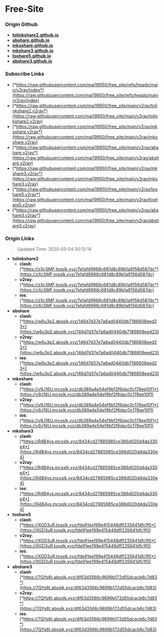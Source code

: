 # Free-Site

### Origin Github

- [**tolinkshare2.github.io**](https://github.com/tolinkshare2/tolinkshare2.github.io)
- [**abshare.github.io**](https://github.com/abshare/abshare.github.io)
- [**mksshare.github.io**](https://github.com/mksshare/mksshare.github.io)
- [**mkshare3.github.io**](https://github.com/mkshare3/mkshare3.github.io)
- [**toshare5.github.io**](https://github.com/toshare5/toshare5.github.io)
- [**abshare3.github.io**](https://github.com/abshare3/abshare3.github.io)

### Subscribe Links

- [*https://raw.githubusercontent.com/mai19950/free_site/refs/heads/main/v2ray/index*](https://raw.githubusercontent.com/mai19950/free_site/refs/heads/main/v2ray/index)
- [*https://raw.githubusercontent.com/mai19950/free_site/main/v2ray/tolinkshare2.v2ray*](https://raw.githubusercontent.com/mai19950/free_site/main/v2ray/tolinkshare2.v2ray)
- [*https://raw.githubusercontent.com/mai19950/free_site/main/v2ray/mksshare.v2ray*](https://raw.githubusercontent.com/mai19950/free_site/main/v2ray/mksshare.v2ray)
- [*https://raw.githubusercontent.com/mai19950/free_site/main/v2ray/abshare.v2ray*](https://raw.githubusercontent.com/mai19950/free_site/main/v2ray/abshare.v2ray)
- [*https://raw.githubusercontent.com/mai19950/free_site/main/v2ray/mkshare3.v2ray*](https://raw.githubusercontent.com/mai19950/free_site/main/v2ray/mkshare3.v2ray)
- [*https://raw.githubusercontent.com/mai19950/free_site/main/v2ray/toshare5.v2ray*](https://raw.githubusercontent.com/mai19950/free_site/main/v2ray/toshare5.v2ray)
- [*https://raw.githubusercontent.com/mai19950/free_site/main/v2ray/abshare3.v2ray*](https://raw.githubusercontent.com/mai19950/free_site/main/v2ray/abshare3.v2ray)

### Origin Links

> Updated Time: 2025-03-04 00:12:14

- **tolinkshare2**
  - **clash**: [*https://zXcSMF.tosslk.xyz/7efafd9966c681d8c89b1a9156d587dc*](https://zXcSMF.tosslk.xyz/7efafd9966c681d8c89b1a9156d587dc)
  - **v2ray**: [*https://zXcSMF.tosslk.xyz/7efafd9966c681d8c89b1a9156d587dc*](https://zXcSMF.tosslk.xyz/7efafd9966c681d8c89b1a9156d587dc)
  - **ios**: [*https://zXcSMF.tosslk.xyz/7efafd9966c681d8c89b1a9156d587dc*](https://zXcSMF.tosslk.xyz/7efafd9966c681d8c89b1a9156d587dc)
- **abshare**
  - **clash**: [*https://w6u3p2.absslk.xyz/146d7d37e7a6ad0440db7186808eed23*](https://w6u3p2.absslk.xyz/146d7d37e7a6ad0440db7186808eed23)
  - **v2ray**: [*https://w6u3p2.absslk.xyz/146d7d37e7a6ad0440db7186808eed23*](https://w6u3p2.absslk.xyz/146d7d37e7a6ad0440db7186808eed23)
  - **ios**: [*https://w6u3p2.absslk.xyz/146d7d37e7a6ad0440db7186808eed23*](https://w6u3p2.absslk.xyz/146d7d37e7a6ad0440db7186808eed23)
- **mksshare**
  - **clash**: [*https://v9J16U.mcsslk.xyz/db389a4e54ef9bf2f6dac0c178ee10f1*](https://v9J16U.mcsslk.xyz/db389a4e54ef9bf2f6dac0c178ee10f1)
  - **v2ray**: [*https://v9J16U.mcsslk.xyz/db389a4e54ef9bf2f6dac0c178ee10f1*](https://v9J16U.mcsslk.xyz/db389a4e54ef9bf2f6dac0c178ee10f1)
  - **ios**: [*https://v9J16U.mcsslk.xyz/db389a4e54ef9bf2f6dac0c178ee10f1*](https://v9J16U.mcsslk.xyz/db389a4e54ef9bf2f6dac0c178ee10f1)
- **mkshare3**
  - **clash**: [*https://R4B4ys.mcsslk.xyz/8434cd27885985ce386d020d4da330e4*](https://R4B4ys.mcsslk.xyz/8434cd27885985ce386d020d4da330e4)
  - **v2ray**: [*https://R4B4ys.mcsslk.xyz/8434cd27885985ce386d020d4da330e4*](https://R4B4ys.mcsslk.xyz/8434cd27885985ce386d020d4da330e4)
  - **ios**: [*https://R4B4ys.mcsslk.xyz/8434cd27885985ce386d020d4da330e4*](https://R4B4ys.mcsslk.xyz/8434cd27885985ce386d020d4da330e4)
- **toshare5**
  - **clash**: [*https://XGD3uR.tosslk.xyz/fde91ee199e415448dff235641dfc1f0*](https://XGD3uR.tosslk.xyz/fde91ee199e415448dff235641dfc1f0)
  - **v2ray**: [*https://XGD3uR.tosslk.xyz/fde91ee199e415448dff235641dfc1f0*](https://XGD3uR.tosslk.xyz/fde91ee199e415448dff235641dfc1f0)
  - **ios**: [*https://XGD3uR.tosslk.xyz/fde91ee199e415448dff235641dfc1f0*](https://XGD3uR.tosslk.xyz/fde91ee199e415448dff235641dfc1f0)
- **abshare3**
  - **clash**: [*https://7QYs6t.absslk.xyz/4f63d3566c9699b172d55dcacb6c7d83*](https://7QYs6t.absslk.xyz/4f63d3566c9699b172d55dcacb6c7d83)
  - **v2ray**: [*https://7QYs6t.absslk.xyz/4f63d3566c9699b172d55dcacb6c7d83*](https://7QYs6t.absslk.xyz/4f63d3566c9699b172d55dcacb6c7d83)
  - **ios**: [*https://7QYs6t.absslk.xyz/4f63d3566c9699b172d55dcacb6c7d83*](https://7QYs6t.absslk.xyz/4f63d3566c9699b172d55dcacb6c7d83)
